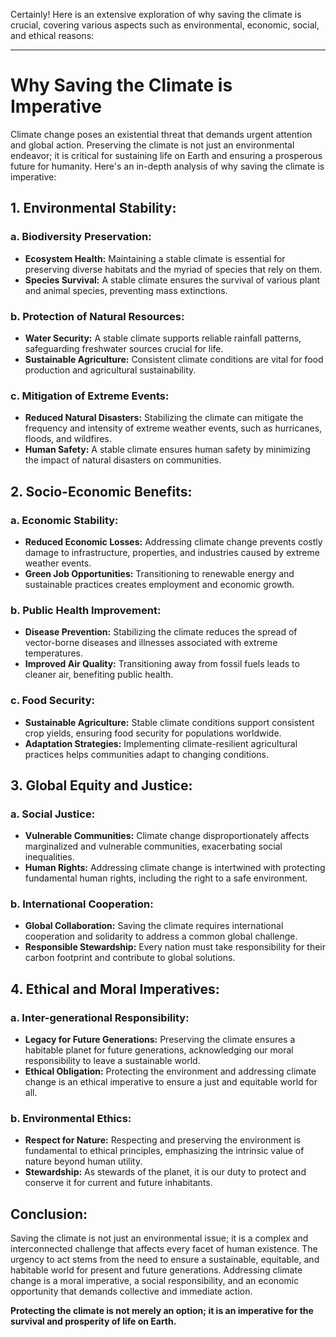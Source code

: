 Certainly! Here is an extensive exploration of why saving the climate is crucial, covering various aspects such as environmental, economic, social, and ethical reasons:

---

# Why Saving the Climate is Imperative

Climate change poses an existential threat that demands urgent attention and global action. Preserving the climate is not just an environmental endeavor; it is critical for sustaining life on Earth and ensuring a prosperous future for humanity. Here's an in-depth analysis of why saving the climate is imperative:

## 1. Environmental Stability:

### a. Biodiversity Preservation:
- **Ecosystem Health:** Maintaining a stable climate is essential for preserving diverse habitats and the myriad of species that rely on them.
- **Species Survival:** A stable climate ensures the survival of various plant and animal species, preventing mass extinctions.

### b. Protection of Natural Resources:
- **Water Security:** A stable climate supports reliable rainfall patterns, safeguarding freshwater sources crucial for life.
- **Sustainable Agriculture:** Consistent climate conditions are vital for food production and agricultural sustainability.

### c. Mitigation of Extreme Events:
- **Reduced Natural Disasters:** Stabilizing the climate can mitigate the frequency and intensity of extreme weather events, such as hurricanes, floods, and wildfires.
- **Human Safety:** A stable climate ensures human safety by minimizing the impact of natural disasters on communities.

## 2. Socio-Economic Benefits:

### a. Economic Stability:
- **Reduced Economic Losses:** Addressing climate change prevents costly damage to infrastructure, properties, and industries caused by extreme weather events.
- **Green Job Opportunities:** Transitioning to renewable energy and sustainable practices creates employment and economic growth.

### b. Public Health Improvement:
- **Disease Prevention:** Stabilizing the climate reduces the spread of vector-borne diseases and illnesses associated with extreme temperatures.
- **Improved Air Quality:** Transitioning away from fossil fuels leads to cleaner air, benefiting public health.

### c. Food Security:
- **Sustainable Agriculture:** Stable climate conditions support consistent crop yields, ensuring food security for populations worldwide.
- **Adaptation Strategies:** Implementing climate-resilient agricultural practices helps communities adapt to changing conditions.

## 3. Global Equity and Justice:

### a. Social Justice:
- **Vulnerable Communities:** Climate change disproportionately affects marginalized and vulnerable communities, exacerbating social inequalities.
- **Human Rights:** Addressing climate change is intertwined with protecting fundamental human rights, including the right to a safe environment.

### b. International Cooperation:
- **Global Collaboration:** Saving the climate requires international cooperation and solidarity to address a common global challenge.
- **Responsible Stewardship:** Every nation must take responsibility for their carbon footprint and contribute to global solutions.

## 4. Ethical and Moral Imperatives:

### a. Inter-generational Responsibility:
- **Legacy for Future Generations:** Preserving the climate ensures a habitable planet for future generations, acknowledging our moral responsibility to leave a sustainable world.
- **Ethical Obligation:** Protecting the environment and addressing climate change is an ethical imperative to ensure a just and equitable world for all.

### b. Environmental Ethics:
- **Respect for Nature:** Respecting and preserving the environment is fundamental to ethical principles, emphasizing the intrinsic value of nature beyond human utility.
- **Stewardship:** As stewards of the planet, it is our duty to protect and conserve it for current and future inhabitants.

## Conclusion:

Saving the climate is not just an environmental issue; it is a complex and interconnected challenge that affects every facet of human existence. The urgency to act stems from the need to ensure a sustainable, equitable, and habitable world for present and future generations. Addressing climate change is a moral imperative, a social responsibility, and an economic opportunity that demands collective and immediate action.

**Protecting the climate is not merely an option; it is an imperative for the survival and prosperity of life on Earth.**
